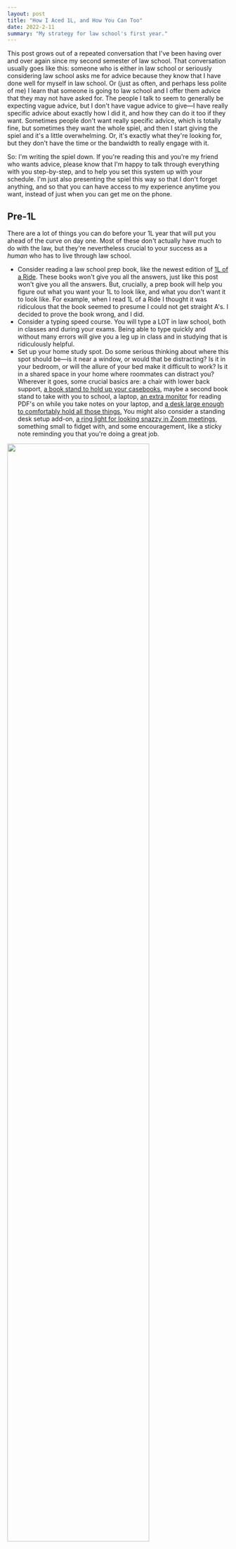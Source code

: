 ```yaml
---
layout: post
title: "How I Aced 1L, and How You Can Too"
date: 2022-2-11
summary: "My strategy for law school's first year."
---
```


This post grows out of a repeated conversation that I've been having over and over again since my second semester of law school. That conversation usually goes like this: someone who is either in law school or seriously considering law school asks me for advice because they know that I have done well for myself in law school. Or (just as often, and perhaps less polite of me) I learn that someone is going to law school and I offer them advice that they may not have asked for. The people I talk to seem to generally be expecting vague advice, but I don't have vague advice to give—I have really specific advice about exactly how I did it, and how they can do it too if they want. Sometimes people don't want really specific advice, which is totally fine, but sometimes they want the whole spiel, and then I start giving the spiel and it's a little overwhelming. Or, it's exactly what they're looking for, but they don't have the time or the bandwidth to really engage with it.

So: I'm writing the spiel down. If you're reading this and you're my friend who wants advice, please know that I'm happy to talk through everything with you step-by-step, and to help you set this system up with your schedule. I'm just also presenting the spiel this way so that I don't forget anything, and so that you can have access to my experience anytime you want, instead of just when you can get me on the phone.

## Pre-1L

There are a lot of things you can do before your 1L year that will put you ahead of the curve on day one. Most of these don't actually have much to do with the law, but they're nevertheless crucial to your success as a _human_ who has to live through law school.

- Consider reading a law school prep book, like the newest edition of [1L of a Ride](https://www.amazon.com/1L-Ride-Well-Traveled-Professors-Roadmap/dp/1684679389). These books won't give you all the answers, just like this post won't give you all the answers. But, crucially, a prep book will help you figure out what you want your 1L to look like, and what you don't want it to look like. For example, when I read 1L of a Ride I thought it was ridiculous that the book seemed to presume I could not get straight A's. I decided to prove the book wrong, and I did.
- Consider a typing speed course. You will type a LOT in law school, both in classes and during your exams. Being able to type quickly and without many errors will give you a leg up in class and in studying that is ridiculously helpful.
- Set up your home study spot. Do some serious thinking about where this spot should be—is it near a window, or would that be distracting? Is it in your bedroom, or will the allure of your bed make it difficult to work? Is it in a shared space in your home where roommates can distract you? Wherever it goes, some crucial basics are: a chair with lower back support, [a book stand to hold up your casebooks](https://www.amazon.com/gp/product/B07459P7BF/ref=ppx_yo_dt_b_search_asin_title?ie=UTF8&th=1), maybe a second book stand to take with you to school, a laptop, [an extra monitor](https://www.amazon.com/gp/product/B07CVL2D2S/ref=ppx_yo_dt_b_search_asin_title?ie=UTF8&psc=1) for reading PDF's on while you take notes on your laptop, and [a desk large enough to comfortably hold all those things.](https://www.amazon.com/Zinus-Jennifer-Collection-Computer-Natural/dp/B073R1DJYT/ref=sr_1_4?keywords=desk&qid=1565207463&s=gateway&sr=8-4) You might also consider a standing desk setup add-on, [a ring light for looking snazzy in Zoom meetings,](https://www.amazon.com/dp/B08HVH8FPF/ref=cm_sw_r_oth_api_glc_fabc_dlT1_Yx88FbXJ2E9GH) something small to fidget with, and some encouragement, like a sticky note reminding you that you're doing a great job.

<img src="https://i.imgur.com/js71I3M.jpg" style="width:80%" />  <br> 
This is my 3L at home study spot, featuring a huge wall of encouraging decorations, a humidifier, chapstick, tissues, [a little bookshelf for my desktop,](https://www.wayfair.com/furniture/pdp/ebern-designs-swansea-3-tier-shelf-display-ladder-bookcase-w000388502.html?piid=1482326696) and proximity to my tea set up.

- Schedule a doctor, dentist, and optometrist appointment preferably for before school starts, though during the first couple weeks of school is good too. These simple check ups might not seem super important at first, but by getting your medical support network set up before you need it you'll save yourself a lot of headache when the need arises.
- Read an inspiring book or watch an inspiring, vaguely legal movie. A couple of my favorites are Legally Blonde and To Kill a Mockingbird. Watching or reading these kinds of media won't teach you much about law school, but it might help you feel excited to start, which will make the work easier.

## 1L Coursework Scheduling

The first couple weeks of your 1L year are a time of huge opportunity. During those first couple of weeks you get to decide what kind of study habits you want to have, and how you want your classmates to see you. Try not to view the first week as a blow off like syllabus or add/drop week of undergrad; instead, use the time to start strong, and you'll find yourself immensely less stressed three weeks later when everything is in high gear. This section will talk about how to plan your assignment schedule out so that you're ready for whatever the semester throws at you.

- As soon as you have the syllabi for your classes, make a homework plan. Your homework plan should lay out for you what days you will do what assignments. In making this plan, you should stick to three big commitments: 
1. Plan to do your readings for each class at least two sleeps before the class the homework is due on
2. Plan _not_ to do homework on weekends, and
3. Make sure you're leaving yourself time to stop your assignments at least an hour before bed. 

An example of what your homework plan might look like is below.

| Class Time                         |     Homework Day |
| :--------------------------------- | ---------------: |
| Contracts, Monday 10 - 12          | Wednesday Before |
| Property, Tuesday 10 - 12          |  Thursday Before |
| Civil Procedure, Tuesday 4 - 5:30  |  Thursday Before |
| Contracts, Wednesday 10 - 12       |    Monday Before |
| Writing, Wednesday 1 - 4           |    Monday Before |
| Property, Thursday 10 - 12         |   Tuesday Before |
| Civil Procedure, Thursday 4 - 5:30 |   Tuesday Before |


In this example you have one class on Mondays, two on Tuesdays, two on Wednesdays, and two on Thursdays, but none on Friday. On Mondays you're going to Contracts, then doing the reading and assignments for the upcoming Wednesday's Contracts and Writing classes. On Tuesdays you're going to Property and Procedure, then doing the homework for your upcoming Thursday Property and Civil Procedure classes. On Wednesdays you're going to Contracts and Writing (your longest day of class) then just doing readings for your upcoming Monday Contracts class. On Thursdays you're going to Property and Civil Procedure, then doing the reading for your upcoming Tuesday Property and Civil Procedure classes. With this schedule, you're doing reading for each class at least two sleeps before you have to go to the class, and you're not planning to do any homework on Fridays or weekends. You're also planning to do the least homework on the day when you're in class the most, which is smart. You don't want to set yourself up for exhaustion and failure from the start.

- Why schedule homework at least two sleeps before the class it's for? Most importantly: so that when you get behind, everything doesn't fall to hell. Because you're going to fall behind your schedule (you're going to get sick, or go on a hot date that ends up taking your entire evening instead of just a couple hours, or you're going to take an extra long nap on a rainy day and love every bit of it) so you want your schedule to include wiggle room that makes falling behind not a crisis. Also, [humans retain and understand information a LOT better if they get to sleep on that info](https://www.ncbi.nlm.nih.gov/pmc/articles/PMC3768102/#:~:text=Sleep%20after%20learning%20leads%20to,intervals%20of%20the%20same%20length), so purposefully putting sleep in your study regime will help with your retention a lot.
- Why not schedule homework on weekends? Partially to give yourself time to catch up on work if you fall behind, or to work on large assignments that can't be completed in a normal day's worth of working (like your legal writing class's brief assignments). Also though, you need to take breaks. You have to do errands and see friends and go on hikes, and if you don't plan substantial time to not-work-on-law-school, then you will find you're always working on law school.
- Why spread assignments out so that you're stopping at least an hour before bed each day? So that you can sleep! Making your brain work right up until bedtime is a great way to lay in bed thinking about your readings instead of sleeping. Having bad sleep habits will make you tired during the days, and being tired during the days will make you less effective at working and less fun to be around. It's an endless cycle of more work, less sleep, and less fun, so don't do it! Even if you're a little behind and just one more hour of work could get you back up to speed, keep a hard cut-off for yourself and respect your own sleep boundaries. They'll pay dividends like you wouldn't believe.
  - Another important boundary to keep for yourself is meal times. You'll want to set aside about an hour each day for lunch, and another hour for dinner. Don't plan on working through these times. Your work would be subpar anyways, and your brain will thank you for the break. Meal times don't need to be strenuously planned if you're the kind of person who always makes time for them anyways, but if you find yourself skipping meals or only eating cheap takeaway because you don't have time for searing vegetables, then make meals a part of your meticulous planning. Just like missing sleep, missing good meals will reduce your ability to work well, and also, ya know, it's bad for you.
- Once you've got your homework plan (that's the days you're going to do each kind of homework) you need to actually plot out each assignment that you need to do on each day. I personally use and absolutely love [an app called Things](https://culturedcode.com/things/) to keep track of my to-do's, but you might prefer a paper planner or a bullet journal. Whatever you use, your system should tell you every day exactly what you need to do. If you need to do this upcoming Monday's Contracts homework today, and the syllabus says that the reading for that upcoming class is pages 30-50, then your planner system should say that today you need to read pages 30-50 of your Contracts casebook. You should not be going and looking at the syllabus every day to see what the assignment is. Get that administrative work out of the way early (read: as soon as you have your syllabi) so that it's super easy to just knock your homework out on the day you need to do it.
  - Although I know some people love a beautifully illustrated journal, I really recommend using an electronic system like [Things](https://culturedcode.com/things/). An app on your phone and laptop can't be left at school as easily, and it will auto-sync to include Google Calendar invites from your various responsibilities. Also, it can push little reminders to you about what you need to do each day, and it's one less object you have to carry to and from classes.

<img src="https://i.imgur.com/hwH2kPo.png" style="width:80%" />  <br> 

This is what a standard day for me looks like in Things. You can see the events I have on my calendar for that day at the top, synced from my iCal, as well as the day's to-do's (homework, prompts for my job as a notetaker, and the reminder to mist some of my plants,) including deadlines for the homework. 

Come your first day of class (or whenever you have gotten all your syllabi) you should be able to go to any day of the semester and know just about exactly what assignments you want to be doing on that day. You will need to do some rearranging for school holidays and any rescheduled classes your professors announce, so be open to that kind of simple change, and plan for as many of those ahead of time as you can. This system might sound crazy school-focused, but it's actually designed to help you do schoolwork as efficiently as possible so that you can get on with the rest of your life. If you want to take a vacation four-day-weekend, or get to spend a whole day in the middle of the week hanging out with your friend who is only briefly visiting town, then this system will help you know exactly what assignments you need to do ahead of time so that you don't feel behind.

- Now that you have your homework plan, get emotionally ready for the fact that it'll probably change a whole bunch! You'll want to feel things out during the first couple of weeks and see what needs to be shifted around. If you're feeling yourself consistently exhausted on a certain day, and you're not getting your homework done that day but are just shifting it to the next day, then just make your new plan to split your homework between those two days, or to move a certain kind of assignment to a different day entirely. This homework plan is meant to be changed, so don't be afraid of changing it to suit your needs!
  - Be especially attentive to your body's needs during the first two weeks of class where you're deciding what changes need to be made to your schedule. You might find, like I did, that your back is incredibly tired of sitting on long class days, and you want to plan to do some of your homework at standing desks (either your own, or one provided by your school). You might find that working at home alone is socially exhausting, and you prefer to do some of your work in public spaces (cafes, the library) so that you feel less isolated. You might find that trying to study around other people is a great recipe for not getting any work done, and you need to commit to doing your work at home. You might find that you're more productive in the early mornings, or in the mid-afternoon. Whatever you feel, let those physical and mental needs help craft your schedule. Trying to do work like other people is not the way to success. You should use this outline of a work plan to do the work in your own style.

## 1L Coursework

So, if you've done all the above you've got a fancy sparkly schedule stretching out through the whole semester ready to go, and you've got a well-appointed desk to do the work on. But...what should that work look like? This section will talk about the substantive part of 1L coursework, as opposed to the scheduling procedure discussed above. Generally for law school doctrinal classes you will be assigned cases or pages of a casebook (which contains descriptions of the law as well as portions of cases) to read before class. In traditional classrooms, professors might call on you and ask you to talk about one of the cases that was assigned to be read in preparation for that class meeting. Your grade for a class will usually depend entirely on a single exam at the end of the semester, an exam that will ask you to use the lessons you learned from the cases and from class to identify and discuss various legal issues in a story. Here's how you're going to feel comfortable in class, and absolutely rock the exam.

- Read all the readings and brief every case before class. That sentence is my most common, and least popular, piece of advice. It's a lot of work. Most people won't do it, so if you choose to do it you'll stick out, which doesn't always feel great. But look: you (or your parents) are paying hundreds of thousands of dollars for you to be in this classroom. You have dedicated three years of your life, years that you could spend gaining work experience or hiking through Europe, to being in this classroom. So are you really going to half-ass being there? Maybe you will. That is certainly a choice that a lot of people make in law school, and you can probably become a lawyer who gets paid lots of money by doing so. But this is my advice column, so I'm not going to pretend that I think half-assing it and skipping readings or foregoing briefings is a good or reasonable choice for your first 1L semester. Commit to the work, and you'll get an immense amount of learning and confidence out of your law school experience, and not an immense amount of stress.
- What does briefing look like you ask? I'll tell you! A brief is like a little summary of a case, written in your own words, and written for your own benefit. Briefing will help you learn to identify the important parts of a case, and it will help you remember cases better both by requiring you to read closely, and by getting you to write about the case in your own words.
  - Writing something in your own words is one of the best ways to understand and remember it, which is why some people will tell you to take notes by hand. Taking notes by hand isn't actually better for retention and understanding than typing notes, but because you write slower than you type, you are more likely to write in your own words than you are to type in your own words, because you might be capable of typing fast enough to record what your teacher or what the book says verbatim. [So, don't be afraid to type, but do type in your own words.](https://journals.sagepub.com/doi/full/10.1177/0956797614524581)

To write a brief, start with a simple fill-in-the-blank outline that will prompt you to look for certain stuff. You can find my personal outline below. Then, fill in the blanks as you read the case! Try to keep your brief to less than a page, typed. A briefer brief will be easier for you to review for exams, and it will probably mean that you're focusing on the most important parts of the case, and not transcribing too much stuff verbatim.

Facts:  <br> 
Procedural Posture:  <br> 
Question of the Case:  <br> 
Answer:  <br> 
Opinion ([this part is for who wrote the opinion]):  <br> 
Legal Outcome:  <br> 
Concurrence ([this part is for who wrote the concurrence]):  <br> 
Dissent ([this part is for who wrote the dissent]):  <br> 

In my brief outline I have the facts up top, which is the who did what of the case. Next is procedural posture, which is the story of how this case came to be in this court (like was it appealed from another court, or is it a decision on a specific kind of motion). The Question of the Case is what specific legal question the judge is answering. The question might be as simple as "Did John do this murder," or it might be complicated like "Did this corporation violate this statute when it violated this fiduciary duty?" The Answer section of my brief is the answer to the Question presented in the case, and it is usually a very simple sentence beginning with Yes or No. The Opinion section of my brief is usually the longest section, and it is about the court's reasoning. The Legal Outcome section is the specific decision of the court, like for example the lower court's decision is overruled and the case is remanded to them for retrial, or the defendant is ordered to pay damages. The Concurrence and Dissent portions are often unused because concurrences and dissents don't always get assigned, but when they do get assigned I summarize them in their respective sections.

- A small tip: consider using a text shortcut generator on your laptop, like [aText](https://www.trankynam.com/atext/). A shortcut generator like this will allow you to type a brief phrase that automatically expands into your brief outline, which can be SUPER handy for not having to type that outline a hundred times each month. I use atext and really like it. Whenever I wanted to brief a case, I would just type briefme and my outline automatically appears. Also, it makes me feel cool and technologically literate.
- Whatever you do while reading and preparing for classes, FOR THE LOVE OF ALL THAT IS GOOD, DO NOT HIGHLIGHT IN YOUR CASEBOOK. "But Destiny Rose," you say "everyone highlights; my casebook even already came with highlighting in it." Yes, that's true and those people are WRONG. We have [DECADES of good science proving that highlighting is almost never helpful, and is often harmful, for retention and understanding](https://www.psychologyinaction.org/psychology-in-action-1/2018/1/8/mythbusters-highlighting-helps-me-study), and the fact that students still do it is RIDICULOUS. So don't do it. Don't even buy highlighters. If you have them, throw them away so you can't be tempted by their siren song. Call me in the night when you feel tempted to highlight and I will talk you off the ledge. I will be your no-highlighting sponsor. Please, just don't highlight.

## Acing the Exam (with preparation)

Doing all the readings, and briefing every case, before your classes on a handy dandy schedule is a great start, but for most people it won't be enough to ace your exams. That's because law school isn't just about memorizing what cases say, it's about learning how to apply lessons from cases to novel fact patterns, which is a much more complicated skill. This section is going to talk you through the extra things I did and recommend to make sure you ace your exams. Hint: none of these recommendations have to do with cramming during finals season. In fact, finals should be when you do the _least_ exam prep, because you're going to be prepping for exams all semester. 

- Doing well on exams starts with introducing yourself to your professor at the very beginning of the semester. You're going to have questions throughout the semester, and you might even find that at some point you need a special accommodation that only your professor can give. You won't have the social capital to comfortably get your questions answered or to get that deadline extension if your professor has never met you before, so introduce yourself! Especially if you're in a big lecture class, make a point to pop into office hours specifically for the purpose of saying hello. Your professor will appreciate that you've made yourself not just another disinterested lump. 
- Speaking of not being a disinterested lump: raise your hand in class when your professor asks questions. It isn't important that you're right when your professor calls on you—you're not auditioning for anything. What's important is that you're engaged and grappling with the material, and a great way to keep yourself engaged is to commit to raising your hand to answer questions. Committing to raising your hand will require you to pay attention (both to identify questions, and to think through your potential answer) and it will potentially give you feedback about how well you're understanding the material if your professor calls on you and you learn if you were right or wrong. Feedback on your understanding is VERY rare in law school, so you don't want to pass up opportunities in class to get it. Also, answering (or even offering to answer) questions in class will further build social capital between you and your professor, which will help you both as discussed above, and when it comes time for you to request letters of recommendation. 
- This last recommendation is for people who want to make straight A's on their exams, and it requires a lot of work. It's okay if you don't want straight A's, but I'm of the opinion that that should be everyone's goal at the start, so I'm making the recommendation across the board: make flash cards throughout the semester. Your flashcard system will have several steps. 
  1. Brief every case before class (I know, I'm a broken record)
  2. During class take notes on each case as your professor goes over the case. These notes should be SEPARATE from your brief, and should be in your own words, not a verbatim transcript of what the professor is saying.
  3. A week after you discuss a case in class, return to your brief and notes and write a single sentence at the bottom of your brief that you think encapsulates why your professor assigned that case. Does the case teach you a nuance about a certain Rule of civil procedure, or does it give an example of how to differentiate between murder and manslaughter? Whatever the purpose/takeaway of that case is, write it at the bottom of your brief. I always used purple text for these takeaways to distinguish them from my brief's text. 
  4. In the same calendar week that you write your takeaway, turn that takeaway into a flashcard. This step doesn't have to happen immediately; indeed, I usually only did this once a week, after all the classes of the same type were done for the week. For example, if you have contracts on Monday and Wednesday mornings: after contracts on Monday of week two you will look at the cases you had briefed and discussed for Monday of week one, and you will write takeaways for those cases at the bottoms of those briefs. You'll do the same for the cases briefed and discussed for week one's Wednesday contracts class after you have finished your week two Wednesday contracts class. Then, you'll make flashcards for each case and takeaway for contracts cases briefed and discussed for week one. The front of the flashcard will be the name of the case, and the back of the flashcard will be the takeaway. You can find [an example of my flashcards here](https://quizlet.com/568618641/yaffes-crim-law-flash-cards/). You'll notice that these flashcards include definitions of words that I thought were important, and Model Rules I thought were important, too. I recommend making a flashcard for whatever comes up in class that feels important, whether that's a big concept, a case's holding, or a simple statute (though avoid trying to make yourself memorize huge statutes). 
  5.  At least once a week, and preferably twice a week, go through your flashcards for each class. This step will only be useful if you do it in good faith, so don't just stare at your flashcards and absentmindedly click through them. Actually try to think through what each flash card means each time you practice. 
- The flashcard steps above should be part of your daily to-do system, whether you put that system in an app like I do, or in a paper planner. Your daily to-do's should include steps like "create takeaways for last week's contracts cases," and "add this week's property takeaways to flashcard deck," and "practice criminal flashcards." I recommend treating this work as almost equally important to your class readings, so make sure to balance it in your general work flow instead of dumping it all on one day where you're likely to be overwhelmed. Always do class readings first though, since those are the building blocks that this system grows out of. 
- I made most of my flashcards in an app that no longer exists, so I don't have great recommendations for flashcard apps at the moment, but don't be afraid of writing your cards by hand if you can't find an app that suits you. I wrote over a hundred cards by hand for Professional Responsibility during 3L, and it was an absolute hassle, and I was very proud of my retention of the material and of my performance on the exam at the end of it. 

<img src="https://i.imgur.com/VcnXAEH.jpg" style="width:80%" /> <br> 
These are my flashcards that I hand-made for my Professional Responsibility class. I made them colorful, because it made me happy to do so. Don't be afraid to make your flashcards pretty! 


- Finally, if you're struggling to understand what the takeaway from a case is, get into office hours and ask your professor ASAP. Don't rely on what other students say—they rarely know better than you, even if they're older. Your professor is the one writing and grading the exam, so asking her is the most surefire way to ensure you're going to understand the material in the way she expects you to understand it. 

And that's the end of this post! There may be other questions you have, like about how to outline and prepare for exams during exams season, or how to balance career searching and extra-curriculars, and those are good questions. But this post is just about the process that you can use to Ace 1L coursework, so I'll talk you through those questions elsewhere if you'd like. 